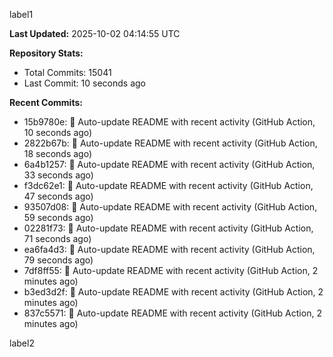 
label1 
<!-- ACTIVITY_START -->
**Last Updated:** 2025-10-02 04:14:55 UTC

**Repository Stats:**
- Total Commits: 15041
- Last Commit: 10 seconds ago

**Recent Commits:**
- 15b9780e: 🤖 Auto-update README with recent activity (GitHub Action, 10 seconds ago)
- 2822b67b: 🤖 Auto-update README with recent activity (GitHub Action, 18 seconds ago)
- 6a4b1257: 🤖 Auto-update README with recent activity (GitHub Action, 33 seconds ago)
- f3dc62e1: 🤖 Auto-update README with recent activity (GitHub Action, 47 seconds ago)
- 93507d08: 🤖 Auto-update README with recent activity (GitHub Action, 59 seconds ago)
- 02281f73: 🤖 Auto-update README with recent activity (GitHub Action, 71 seconds ago)
- ea6fa4d3: 🤖 Auto-update README with recent activity (GitHub Action, 79 seconds ago)
- 7df8ff55: 🤖 Auto-update README with recent activity (GitHub Action, 2 minutes ago)
- b3ed3d2f: 🤖 Auto-update README with recent activity (GitHub Action, 2 minutes ago)
- 837c5571: 🤖 Auto-update README with recent activity (GitHub Action, 2 minutes ago)
<!-- ACTIVITY_END -->

label2
